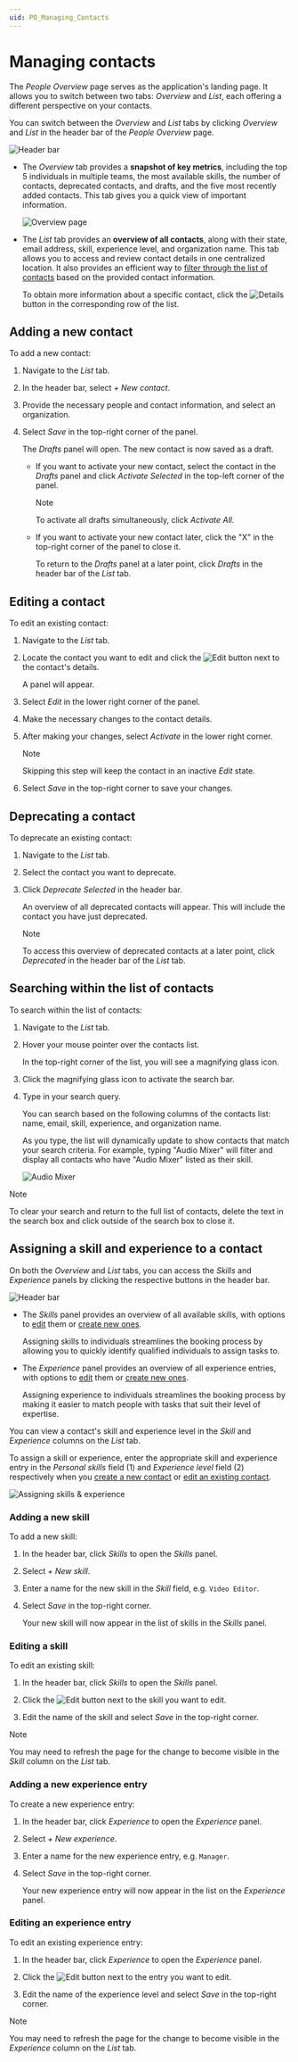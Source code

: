 ```yaml
---
uid: PO_Managing_Contacts
---
```


# Managing contacts

The *People Overview* page serves as the application's landing page. It allows you to switch between two tabs: *Overview* and *List*, each offering a different perspective on your contacts.

You can switch between the *Overview* and *List* tabs by clicking *Overview* and *List* in the header bar of the *People Overview* page.

![Header bar](~/user-guide/images/PO_HeaderBar.png)

- The *Overview* tab provides a **snapshot of key metrics**, including the top 5 individuals in multiple teams, the most available skills, the number of contacts, deprecated contacts, and drafts, and the five most recently added contacts. This tab gives you a quick view of important information.

  ![Overview page](~/user-guide/images/PO_People_Overview_Example.png)

- The *List* tab provides an **overview of all contacts**, along with their state, email address, skill, experience level, and organization name. This tab allows you to access and review contact details in one centralized location. It also provides an efficient way to [filter through the list of contacts](#searching-within-the-list-of-contacts) based on the provided contact information.

  To obtain more information about a specific contact, click the ![Details](~/user-guide/images/PO_Details.png) button in the corresponding row of the list.

## Adding a new contact

To add a new contact:

1. Navigate to the *List* tab.

1. In the header bar, select *+ New contact*.

1. Provide the necessary people and contact information, and select an organization.

1. Select *Save* in the top-right corner of the panel.

   The *Drafts* panel will open. The new contact is now saved as a draft.

   - If you want to activate your new contact, select the contact in the *Drafts* panel and click *Activate Selected* in the top-left corner of the panel.

     > [!NOTE]
     > To activate all drafts simultaneously, click *Activate All*.

   - If you want to activate your new contact later, click the "X" in the top-right corner of the panel to close it.

     To return to the *Drafts* panel at a later point, click *Drafts* in the header bar of the *List* tab.

## Editing a contact

To edit an existing contact:

1. Navigate to the *List* tab.

1. Locate the contact you want to edit and click the ![Edit](~/user-guide/images/PO_Edit.png) button next to the contact's details.

   A panel will appear.

1. Select *Edit* in the lower right corner of the panel.

1. Make the necessary changes to the contact details.

1. After making your changes, select *Activate* in the lower right corner.

   > [!NOTE]
   > Skipping this step will keep the contact in an inactive *Edit* state.

1. Select *Save* in the top-right corner to save your changes.

## Deprecating a contact

To deprecate an existing contact:

1. Navigate to the *List* tab.

1. Select the contact you want to deprecate.

1. Click *Deprecate Selected* in the header bar.

   An overview of all deprecated contacts will appear. This will include the contact you have just deprecated.

   > [!NOTE]
   > To access this overview of deprecated contacts at a later point, click *Deprecated* in the header bar of the *List* tab.

## Searching within the list of contacts

To search within the list of contacts:

1. Navigate to the *List* tab.

1. Hover your mouse pointer over the contacts list.

   In the top-right corner of the list, you will see a magnifying glass icon.

1. Click the magnifying glass icon to activate the search bar.

1. Type in your search query.

   You can search based on the following columns of the contacts list: name, email, skill, experience, and organization name.

   As you type, the list will dynamically update to show contacts that match your search criteria. For example, typing "Audio Mixer" will filter and display all contacts who have "Audio Mixer" listed as their skill.

   ![Audio Mixer](~/user-guide/images/PO_Search_List.png)

> [!NOTE]
> To clear your search and return to the full list of contacts, delete the text in the search box and click outside of the search box to close it.

## Assigning a skill and experience to a contact

On both the *Overview* and *List* tabs, you can access the *Skills* and *Experience* panels by clicking the respective buttons in the header bar.

![Header bar](~/user-guide/images/PO_Header_Bar.png)

- The *Skills* panel provides an overview of all available skills, with options to [edit](#editing-a-skill) them or [create new ones](#adding-a-new-skill).

  Assigning skills to individuals streamlines the booking process by allowing you to quickly identify qualified individuals to assign tasks to.

- The *Experience* panel provides an overview of all experience entries, with options to [edit](#editing-an-experience-entry) them or [create new ones](#adding-a-new-experience-entry).

  Assigning experience to individuals streamlines the booking process by making it easier to match people with tasks that suit their level of expertise.

You can view a contact's skill and experience level in the *Skill* and *Experience* columns on the *List* tab.

To assign a skill or experience, enter the appropriate skill and experience entry in the *Personal skills* field (1) and *Experience level* field (2) respectively when you [create a new contact](#adding-a-new-contact) or [edit an existing contact](#editing-a-contact).

![Assigning skills & experience](~/user-guide/images/Assigning_Skills_Experience.png)

### Adding a new skill

To add a new skill:

1. In the header bar, click *Skills* to open the *Skills* panel.

1. Select *+ New skill*.

1. Enter a name for the new skill in the *Skill* field, e.g. `Video Editor`.

1. Select *Save* in the top-right corner.

   Your new skill will now appear in the list of skills in the *Skills* panel.

### Editing a skill

To edit an existing skill:

1. In the header bar, click *Skills* to open the *Skills* panel.

1. Click the ![Edit](~/user-guide/images/PO_Edit.png) button next to the skill you want to edit.

1. Edit the name of the skill and select *Save* in the top-right corner.

> [!NOTE]
> You may need to refresh the page for the change to become visible in the *Skill* column on the *List* tab.

### Adding a new experience entry

To create a new experience entry:

1. In the header bar, click *Experience* to open the *Experience* panel.

1. Select *+ New experience*.

1. Enter a name for the new experience entry, e.g. `Manager`.

1. Select *Save* in the top-right corner.

   Your new experience entry will now appear in the list on the *Experience* panel.

### Editing an experience entry

To edit an existing experience entry:

1. In the header bar, click *Experience* to open the *Experience* panel.

1. Click the ![Edit](~/user-guide/images/PO_Edit.png) button next to the entry you want to edit.

1. Edit the name of the experience level and select *Save* in the top-right corner.

> [!NOTE]
> You may need to refresh the page for the change to become visible in the *Experience* column on the *List* tab.
